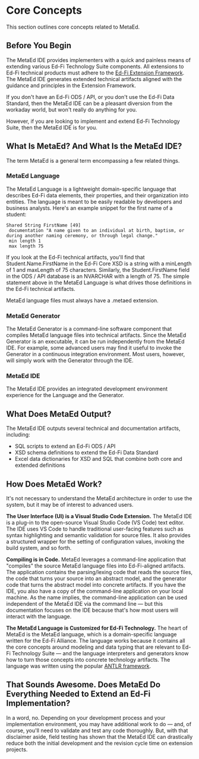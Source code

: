 # Core Concepts

This section outlines core concepts related to MetaEd.

## Before You Begin

The MetaEd IDE provides implementers with a quick and painless means of
extending various Ed-Fi Technology Suite components. All extensions to Ed-Fi technical
products must adhere to the [Ed-Fi Extension
Framework](../../1-data-exchange/extensions-framework/readme.md). The MetaEd IDE
generates extended technical artifacts aligned with the guidance and principles
in the Extension Framework.  

If you don't have an Ed-Fi ODS / API, or you don't use the Ed-Fi Data Standard,
then the MetaEd IDE can be a pleasant diversion from the workaday world, but
won't really do anything for you.

However, if you are looking to implement and extend Ed-Fi Technology Suite, then the
MetaEd IDE is for you.

## What Is MetaEd? And What Is the MetaEd IDE?

The term MetaEd is a general term encompassing a few related things.

### MetaEd Language

The MetaEd Language is a lightweight domain-specific language that describes
Ed-Fi data elements, their properties, and their organization into entities. The
language is meant to be easily readable by developers and business analysts.
Here's an example snippet for the first name of a student:

```metaed
Shared String FirstName [49]
 documentation "A name given to an individual at birth, baptism, or during another naming ceremony, or through legal change."
 min length 1
 max length 75
```

If you look at the Ed-Fi technical artifacts, you'll find that
Student.Name.FirstName in the Ed-Fi Core XSD is a string with a minLength of 1
and maxLength of 75 characters. Similarly, the Student.FirstName field in the
ODS / API database is an NVARCHAR with a length of 75. The simple statement
above in the MetaEd Language is what drives those definitions in the Ed-Fi
technical artifacts.

MetaEd language files must always have a .metaed extension.

### MetaEd Generator

The MetaEd Generator is a command-line software component that compiles MetaEd
language files into technical artifacts. Since the MetaEd Generator is an
executable, it can be run independently from the MetaEd IDE. For example, some
advanced users may find it useful to invoke the Generator in a continuous
integration environment. Most users, however, will simply work with the
Generator through the IDE.

### MetaEd IDE

The MetaEd IDE provides an integrated development environment experience for the
Language and the Generator.

## What Does MetaEd Output?

The MetaEd IDE outputs several technical and documentation artifacts, including:

* SQL scripts to extend an Ed-Fi ODS / API
* XSD schema definitions to extend the Ed-Fi Data Standard
* Excel data dictionaries for XSD and SQL that combine both core and extended
    definitions

## How Does MetaEd Work?

It's not necessary to understand the MetaEd architecture in order to use the
system, but it may be of interest to advanced users.

**The User Interface (UI) is a Visual Studio Code Extension.** The MetaEd IDE is
a plug-in to the open-source Visual Studio Code (VS Code) text editor. The IDE
uses VS Code to handle traditional user-facing features such as syntax
highlighting and semantic validation for source files. It also provides a
structured wrapper for the setting of configuration values, invoking the build
system, and so forth.

**Compiling is in Code.** MetaEd leverages a command-line application that
"compiles" the source MetaEd language files into Ed-Fi-aligned artifacts. The
application contains the parsing/lexing code that reads the source files, the
code that turns your source into an abstract model, and the generator code that
turns the abstract model into concrete artifacts. If you have the IDE, you also
have a copy of the command-line application on your local machine. As the name
implies, the command-line application can be used independent of the MetaEd IDE
via the command line — but this documentation focuses on the IDE because that's
how most users will interact with the language.

**The MetaEd Language is Customized for Ed-Fi Technology.** The heart of MetaEd
is the MetaEd language, which is a domain-specific language written for the
Ed-Fi Alliance. The language works because it contains all the core concepts
around modeling and data typing that are relevant to Ed-Fi Technology Suite — and the
language interpreters and generators know how to turn those concepts into
concrete technology artifacts. The language was written using the popular [ANTLR
framework](http://www.antlr.org).

## That Sounds Awesome. Does MetaEd Do Everything Needed to Extend an Ed-Fi Implementation?

In a word, no. Depending on your development process and your implementation
environment, you may have additional work to do — and, of course, you'll need to
validate and test any code thoroughly. But, with that disclaimer aside, field
testing has shown that the MetaEd IDE can drastically reduce both the initial
development and the revision cycle time on extension projects.
